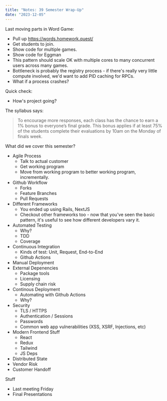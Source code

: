 ```yaml
---
title: "Notes: 39 Semester Wrap-Up"
date: "2023-12-05"
---
```



Last moving parts in Word Game:

 - Pull up https://words.homework.quest/
 - Get students to join.
 - Show code for multiple games.
 - Show code for Eggman
 - This pattern should scale OK with multiple cores to
   many concurrent users across many games.
 - Bottleneck is probably the registry process - if there's really
   very little compute involved, we'd want to add PID caching for RPCs.
 - What if a process crashes?

Quick check:

 - How's project going?

The syllabus says:

> To encourage more responses, each class has the chance to earn a 1%
> bonus to everyone’s final grade. This bonus applies if at least 75%
> of the students complete their evaluations by 10am on the Monday of
> finals week.

What did we cover this semester?

 - Agile Process
   - Talk to actual customer
   - Get working program
   - Move from working program to better working program, incrementally.
 - Github Workflow
   - Forks
   - Feature Branches
   - Pull Requests
 - Different Frameworks
   - You ended up using Rails, NextJS
   - Checkout other frameworks too - now that you've seen the basic
     pattern, it's useful to see how different developers vary it.
 - Automated Testing
   - Why? 
   - TDD
   - Coverage
 - Continuous Integration
   - Kinds of test: Unit, Request, End-to-End
   - Github Actions
 - Manual Deployment
 - External Depenencies
   - Package tools
   - Licensing
   - Supply chain risk
 - Continous Deployment
   - Automating with Github Actions
   - Why?
 - Security
   - TLS / HTTPS
   - Authentication / Sessions 
   - Passwords
   - Common web app vulnerabilities (XSS, XSRF, Injections, etc)
 - Modern Frontend Stuff
   - React
   - Redux
   - Tailwind
   - JS Deps
 - Distributed State
 - Vendor Risk
 - Customer Handoff

Stuff

  - Last meeting Friday
  - Final Presentations




